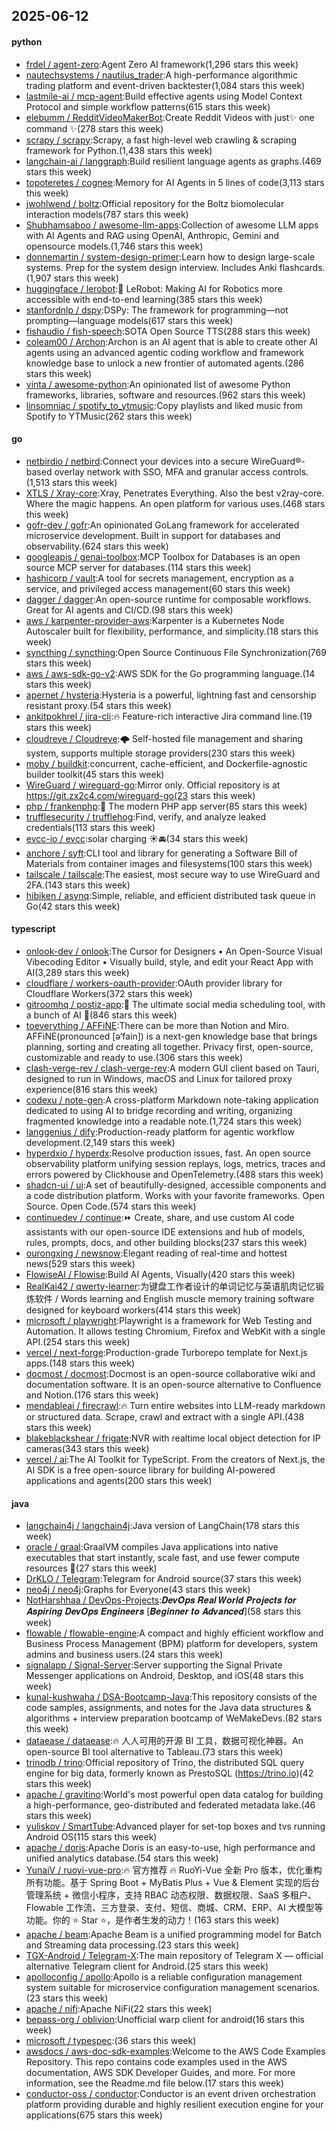 ## 2025-06-12

#### python
* [frdel / agent-zero](https://github.com/frdel/agent-zero):Agent Zero AI framework(1,296 stars this week)
* [nautechsystems / nautilus_trader](https://github.com/nautechsystems/nautilus_trader):A high-performance algorithmic trading platform and event-driven backtester(1,084 stars this week)
* [lastmile-ai / mcp-agent](https://github.com/lastmile-ai/mcp-agent):Build effective agents using Model Context Protocol and simple workflow patterns(615 stars this week)
* [elebumm / RedditVideoMakerBot](https://github.com/elebumm/RedditVideoMakerBot):Create Reddit Videos with just✨ one command ✨(278 stars this week)
* [scrapy / scrapy](https://github.com/scrapy/scrapy):Scrapy, a fast high-level web crawling & scraping framework for Python.(1,438 stars this week)
* [langchain-ai / langgraph](https://github.com/langchain-ai/langgraph):Build resilient language agents as graphs.(469 stars this week)
* [topoteretes / cognee](https://github.com/topoteretes/cognee):Memory for AI Agents in 5 lines of code(3,113 stars this week)
* [jwohlwend / boltz](https://github.com/jwohlwend/boltz):Official repository for the Boltz biomolecular interaction models(787 stars this week)
* [Shubhamsaboo / awesome-llm-apps](https://github.com/Shubhamsaboo/awesome-llm-apps):Collection of awesome LLM apps with AI Agents and RAG using OpenAI, Anthropic, Gemini and opensource models.(1,746 stars this week)
* [donnemartin / system-design-primer](https://github.com/donnemartin/system-design-primer):Learn how to design large-scale systems. Prep for the system design interview. Includes Anki flashcards.(1,907 stars this week)
* [huggingface / lerobot](https://github.com/huggingface/lerobot):🤗 LeRobot: Making AI for Robotics more accessible with end-to-end learning(385 stars this week)
* [stanfordnlp / dspy](https://github.com/stanfordnlp/dspy):DSPy: The framework for programming—not prompting—language models(617 stars this week)
* [fishaudio / fish-speech](https://github.com/fishaudio/fish-speech):SOTA Open Source TTS(288 stars this week)
* [coleam00 / Archon](https://github.com/coleam00/Archon):Archon is an AI agent that is able to create other AI agents using an advanced agentic coding workflow and framework knowledge base to unlock a new frontier of automated agents.(286 stars this week)
* [vinta / awesome-python](https://github.com/vinta/awesome-python):An opinionated list of awesome Python frameworks, libraries, software and resources.(962 stars this week)
* [linsomniac / spotify_to_ytmusic](https://github.com/linsomniac/spotify_to_ytmusic):Copy playlists and liked music from Spotify to YTMusic(262 stars this week)

#### go
* [netbirdio / netbird](https://github.com/netbirdio/netbird):Connect your devices into a secure WireGuard®-based overlay network with SSO, MFA and granular access controls.(1,513 stars this week)
* [XTLS / Xray-core](https://github.com/XTLS/Xray-core):Xray, Penetrates Everything. Also the best v2ray-core. Where the magic happens. An open platform for various uses.(468 stars this week)
* [gofr-dev / gofr](https://github.com/gofr-dev/gofr):An opinionated GoLang framework for accelerated microservice development. Built in support for databases and observability.(624 stars this week)
* [googleapis / genai-toolbox](https://github.com/googleapis/genai-toolbox):MCP Toolbox for Databases is an open source MCP server for databases.(114 stars this week)
* [hashicorp / vault](https://github.com/hashicorp/vault):A tool for secrets management, encryption as a service, and privileged access management(60 stars this week)
* [dagger / dagger](https://github.com/dagger/dagger):An open-source runtime for composable workflows. Great for AI agents and CI/CD.(98 stars this week)
* [aws / karpenter-provider-aws](https://github.com/aws/karpenter-provider-aws):Karpenter is a Kubernetes Node Autoscaler built for flexibility, performance, and simplicity.(18 stars this week)
* [syncthing / syncthing](https://github.com/syncthing/syncthing):Open Source Continuous File Synchronization(769 stars this week)
* [aws / aws-sdk-go-v2](https://github.com/aws/aws-sdk-go-v2):AWS SDK for the Go programming language.(14 stars this week)
* [apernet / hysteria](https://github.com/apernet/hysteria):Hysteria is a powerful, lightning fast and censorship resistant proxy.(54 stars this week)
* [ankitpokhrel / jira-cli](https://github.com/ankitpokhrel/jira-cli):🔥 Feature-rich interactive Jira command line.(19 stars this week)
* [cloudreve / Cloudreve](https://github.com/cloudreve/Cloudreve):🌩 Self-hosted file management and sharing system, supports multiple storage providers(230 stars this week)
* [moby / buildkit](https://github.com/moby/buildkit):concurrent, cache-efficient, and Dockerfile-agnostic builder toolkit(45 stars this week)
* [WireGuard / wireguard-go](https://github.com/WireGuard/wireguard-go):Mirror only. Official repository is at https://git.zx2c4.com/wireguard-go(23 stars this week)
* [php / frankenphp](https://github.com/php/frankenphp):🧟 The modern PHP app server(85 stars this week)
* [trufflesecurity / trufflehog](https://github.com/trufflesecurity/trufflehog):Find, verify, and analyze leaked credentials(113 stars this week)
* [evcc-io / evcc](https://github.com/evcc-io/evcc):solar charging ☀️🚘(34 stars this week)
* [anchore / syft](https://github.com/anchore/syft):CLI tool and library for generating a Software Bill of Materials from container images and filesystems(100 stars this week)
* [tailscale / tailscale](https://github.com/tailscale/tailscale):The easiest, most secure way to use WireGuard and 2FA.(143 stars this week)
* [hibiken / asynq](https://github.com/hibiken/asynq):Simple, reliable, and efficient distributed task queue in Go(42 stars this week)

#### typescript
* [onlook-dev / onlook](https://github.com/onlook-dev/onlook):The Cursor for Designers • An Open-Source Visual Vibecoding Editor • Visually build, style, and edit your React App with AI(3,289 stars this week)
* [cloudflare / workers-oauth-provider](https://github.com/cloudflare/workers-oauth-provider):OAuth provider library for Cloudflare Workers(372 stars this week)
* [gitroomhq / postiz-app](https://github.com/gitroomhq/postiz-app):📨 The ultimate social media scheduling tool, with a bunch of AI 🤖(846 stars this week)
* [toeverything / AFFiNE](https://github.com/toeverything/AFFiNE):There can be more than Notion and Miro. AFFiNE(pronounced [ə‘fain]) is a next-gen knowledge base that brings planning, sorting and creating all together. Privacy first, open-source, customizable and ready to use.(306 stars this week)
* [clash-verge-rev / clash-verge-rev](https://github.com/clash-verge-rev/clash-verge-rev):A modern GUI client based on Tauri, designed to run in Windows, macOS and Linux for tailored proxy experience(816 stars this week)
* [codexu / note-gen](https://github.com/codexu/note-gen):A cross-platform Markdown note-taking application dedicated to using AI to bridge recording and writing, organizing fragmented knowledge into a readable note.(1,724 stars this week)
* [langgenius / dify](https://github.com/langgenius/dify):Production-ready platform for agentic workflow development.(2,149 stars this week)
* [hyperdxio / hyperdx](https://github.com/hyperdxio/hyperdx):Resolve production issues, fast. An open source observability platform unifying session replays, logs, metrics, traces and errors powered by Clickhouse and OpenTelemetry.(488 stars this week)
* [shadcn-ui / ui](https://github.com/shadcn-ui/ui):A set of beautifully-designed, accessible components and a code distribution platform. Works with your favorite frameworks. Open Source. Open Code.(574 stars this week)
* [continuedev / continue](https://github.com/continuedev/continue):⏩ Create, share, and use custom AI code assistants with our open-source IDE extensions and hub of models, rules, prompts, docs, and other building blocks(237 stars this week)
* [ourongxing / newsnow](https://github.com/ourongxing/newsnow):Elegant reading of real-time and hottest news(529 stars this week)
* [FlowiseAI / Flowise](https://github.com/FlowiseAI/Flowise):Build AI Agents, Visually(420 stars this week)
* [RealKai42 / qwerty-learner](https://github.com/RealKai42/qwerty-learner):为键盘工作者设计的单词记忆与英语肌肉记忆锻炼软件 / Words learning and English muscle memory training software designed for keyboard workers(414 stars this week)
* [microsoft / playwright](https://github.com/microsoft/playwright):Playwright is a framework for Web Testing and Automation. It allows testing Chromium, Firefox and WebKit with a single API.(254 stars this week)
* [vercel / next-forge](https://github.com/vercel/next-forge):Production-grade Turborepo template for Next.js apps.(148 stars this week)
* [docmost / docmost](https://github.com/docmost/docmost):Docmost is an open-source collaborative wiki and documentation software. It is an open-source alternative to Confluence and Notion.(176 stars this week)
* [mendableai / firecrawl](https://github.com/mendableai/firecrawl):🔥 Turn entire websites into LLM-ready markdown or structured data. Scrape, crawl and extract with a single API.(438 stars this week)
* [blakeblackshear / frigate](https://github.com/blakeblackshear/frigate):NVR with realtime local object detection for IP cameras(343 stars this week)
* [vercel / ai](https://github.com/vercel/ai):The AI Toolkit for TypeScript. From the creators of Next.js, the AI SDK is a free open-source library for building AI-powered applications and agents(200 stars this week)

#### java
* [langchain4j / langchain4j](https://github.com/langchain4j/langchain4j):Java version of LangChain(178 stars this week)
* [oracle / graal](https://github.com/oracle/graal):GraalVM compiles Java applications into native executables that start instantly, scale fast, and use fewer compute resources 🚀(27 stars this week)
* [DrKLO / Telegram](https://github.com/DrKLO/Telegram):Telegram for Android source(37 stars this week)
* [neo4j / neo4j](https://github.com/neo4j/neo4j):Graphs for Everyone(43 stars this week)
* [NotHarshhaa / DevOps-Projects](https://github.com/NotHarshhaa/DevOps-Projects):𝑫𝒆𝒗𝑶𝒑𝒔 𝑹𝒆𝒂𝒍 𝑾𝒐𝒓𝒍𝒅 𝑷𝒓𝒐𝒋𝒆𝒄𝒕𝒔 𝒇𝒐𝒓 𝑨𝒔𝒑𝒊𝒓𝒊𝒏𝒈 𝑫𝒆𝒗𝑶𝒑𝒔 𝑬𝒏𝒈𝒊𝒏𝒆𝒆𝒓𝒔 [𝑩𝒆𝒈𝒊𝒏𝒏𝒆𝒓 𝒕𝒐 𝑨𝒅𝒗𝒂𝒏𝒄𝒆𝒅](58 stars this week)
* [flowable / flowable-engine](https://github.com/flowable/flowable-engine):A compact and highly efficient workflow and Business Process Management (BPM) platform for developers, system admins and business users.(24 stars this week)
* [signalapp / Signal-Server](https://github.com/signalapp/Signal-Server):Server supporting the Signal Private Messenger applications on Android, Desktop, and iOS(48 stars this week)
* [kunal-kushwaha / DSA-Bootcamp-Java](https://github.com/kunal-kushwaha/DSA-Bootcamp-Java):This repository consists of the code samples, assignments, and notes for the Java data structures & algorithms + interview preparation bootcamp of WeMakeDevs.(82 stars this week)
* [dataease / dataease](https://github.com/dataease/dataease):🔥 人人可用的开源 BI 工具，数据可视化神器。An open-source BI tool alternative to Tableau.(73 stars this week)
* [trinodb / trino](https://github.com/trinodb/trino):Official repository of Trino, the distributed SQL query engine for big data, formerly known as PrestoSQL (https://trino.io)(42 stars this week)
* [apache / gravitino](https://github.com/apache/gravitino):World's most powerful open data catalog for building a high-performance, geo-distributed and federated metadata lake.(46 stars this week)
* [yuliskov / SmartTube](https://github.com/yuliskov/SmartTube):Advanced player for set-top boxes and tvs running Android OS(115 stars this week)
* [apache / doris](https://github.com/apache/doris):Apache Doris is an easy-to-use, high performance and unified analytics database.(54 stars this week)
* [YunaiV / ruoyi-vue-pro](https://github.com/YunaiV/ruoyi-vue-pro):🔥 官方推荐 🔥 RuoYi-Vue 全新 Pro 版本，优化重构所有功能。基于 Spring Boot + MyBatis Plus + Vue & Element 实现的后台管理系统 + 微信小程序，支持 RBAC 动态权限、数据权限、SaaS 多租户、Flowable 工作流、三方登录、支付、短信、商城、CRM、ERP、AI 大模型等功能。你的 ⭐️ Star ⭐️，是作者生发的动力！(163 stars this week)
* [apache / beam](https://github.com/apache/beam):Apache Beam is a unified programming model for Batch and Streaming data processing.(23 stars this week)
* [TGX-Android / Telegram-X](https://github.com/TGX-Android/Telegram-X):The main repository of Telegram X — official alternative Telegram client for Android.(25 stars this week)
* [apolloconfig / apollo](https://github.com/apolloconfig/apollo):Apollo is a reliable configuration management system suitable for microservice configuration management scenarios.(23 stars this week)
* [apache / nifi](https://github.com/apache/nifi):Apache NiFi(22 stars this week)
* [bepass-org / oblivion](https://github.com/bepass-org/oblivion):Unofficial warp client for android(16 stars this week)
* [microsoft / typespec](https://github.com/microsoft/typespec):(36 stars this week)
* [awsdocs / aws-doc-sdk-examples](https://github.com/awsdocs/aws-doc-sdk-examples):Welcome to the AWS Code Examples Repository. This repo contains code examples used in the AWS documentation, AWS SDK Developer Guides, and more. For more information, see the Readme.md file below.(17 stars this week)
* [conductor-oss / conductor](https://github.com/conductor-oss/conductor):Conductor is an event driven orchestration platform providing durable and highly resilient execution engine for your applications(675 stars this week)
